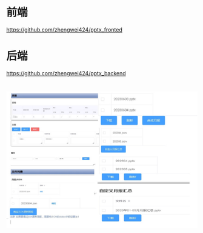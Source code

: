 # 前端
https://github.com/zhengwei424/pptx_fronted

# 后端
https://github.com/zhengwei424/pptx_backend

# 
![xx](https://github.com/zhengwei424/pptx_backend/blob/master/11.jpg)
